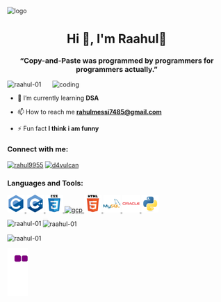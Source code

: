![logo](https://www.bing.com/th/id/OGC.75c2f842863ae2df6b3ac2d0a4d63026?pid=1.7&rurl=https%3a%2f%2fmedia0.giphy.com%2fmedia%2f26tn33aiTi1jkl6H6%2fgiphy.gif&ehk=fV4Mf2TpwiIRGBx5OKa6Uv7RTJGfI843jxXRwEAP4XA%3d)
<h1 align="center">Hi 👋, I'm Raahul👾</h1>
<h3 align="center">“Copy-and-Paste was programmed by programmers for programmers actually.”</h3>
<img align="right" alt="coding" width="400" src="https://images.squarespace-cdn.com/content/v1/5769fc401b631bab1addb2ab/1541580611624-TE64QGKRJG8SWAIUS7NS/coding-freak.gif">
<p align="left"> <img src="https://komarev.com/ghpvc/?username=raahul-01&label=Profile%20views&color=0e75b6&style=flat" alt="raahul-01" /> </p>

>

- 🌱 I’m currently learning **DSA**

- 📫 How to reach me **rahulmessi7485@gmail.com**

- ⚡ Fun fact **I think i am funny**

<h3 align="left">Connect with me:</h3>
<p align="left">
<a href="https://linkedin.com/in/rahul9955" target="blank"><img align="center" src="https://raw.githubusercontent.com/rahuldkjain/github-profile-readme-generator/master/src/images/icons/Social/linked-in-alt.svg" alt="rahul9955" height="30" width="40" /></a>
<a href="https://instagram.com/d4vulcan" target="blank"><img align="center" src="https://raw.githubusercontent.com/rahuldkjain/github-profile-readme-generator/master/src/images/icons/Social/instagram.svg" alt="d4vulcan" height="30" width="40" /></a>
</p>

<h3 align="left">Languages and Tools:</h3>
<p align="left"> <a href="https://www.cprogramming.com/" target="_blank" rel="noreferrer"> <img src="https://raw.githubusercontent.com/devicons/devicon/master/icons/c/c-original.svg" alt="c" width="40" height="40"/> </a> <a href="https://www.w3schools.com/cpp/" target="_blank" rel="noreferrer"> <img src="https://raw.githubusercontent.com/devicons/devicon/master/icons/cplusplus/cplusplus-original.svg" alt="cplusplus" width="40" height="40"/> </a> <a href="https://www.w3schools.com/css/" target="_blank" rel="noreferrer"> <img src="https://raw.githubusercontent.com/devicons/devicon/master/icons/css3/css3-original-wordmark.svg" alt="css3" width="40" height="40"/> </a> <a href="https://cloud.google.com" target="_blank" rel="noreferrer"> <img src="https://www.vectorlogo.zone/logos/google_cloud/google_cloud-icon.svg" alt="gcp" width="40" height="40"/> </a> <a href="https://www.w3.org/html/" target="_blank" rel="noreferrer"> <img src="https://raw.githubusercontent.com/devicons/devicon/master/icons/html5/html5-original-wordmark.svg" alt="html5" width="40" height="40"/> </a> <a href="https://www.mysql.com/" target="_blank" rel="noreferrer"> <img src="https://raw.githubusercontent.com/devicons/devicon/master/icons/mysql/mysql-original-wordmark.svg" alt="mysql" width="40" height="40"/> </a> <a href="https://www.oracle.com/" target="_blank" rel="noreferrer"> <img src="https://raw.githubusercontent.com/devicons/devicon/master/icons/oracle/oracle-original.svg" alt="oracle" width="40" height="40"/> </a> <a href="https://www.python.org" target="_blank" rel="noreferrer"> <img src="https://raw.githubusercontent.com/devicons/devicon/master/icons/python/python-original.svg" alt="python" width="40" height="40"/> </a> </p>

<p><img align="left" src="https://github-readme-stats.vercel.app/api/top-langs?username=raahul-01&show_icons=true&locale=en&layout=compact" alt="raahul-01" /></p>

<p>&nbsp;<img align="center" src="https://github-readme-stats.vercel.app/api?username=raahul-01&show_icons=true&locale=en" alt="raahul-01" /></p>

<p><img align="center" src="https://github-readme-streak-stats.herokuapp.com/?user=raahul-01&" alt="raahul-01" /></p>




![snake gif](https://github.com/Raahul-01/Raahul-01/blob/output/github-contribution-grid-snake.gif)

